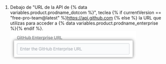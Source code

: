 1. Debajo de "URL de la API de {% data variables.product.prodname_dotcom %}", teclea {% if currentVersion == "free-pro-team@latest" %}https://api.github.com {% else %} la URL que utilizas para acceder a {% data variables.product.prodname_enterprise %}{% endif %}. ![Campo de URL de la API de {% data variables.product.prodname_enterprise %}](/assets/images/help/insights/enterprise-api-url.png)
